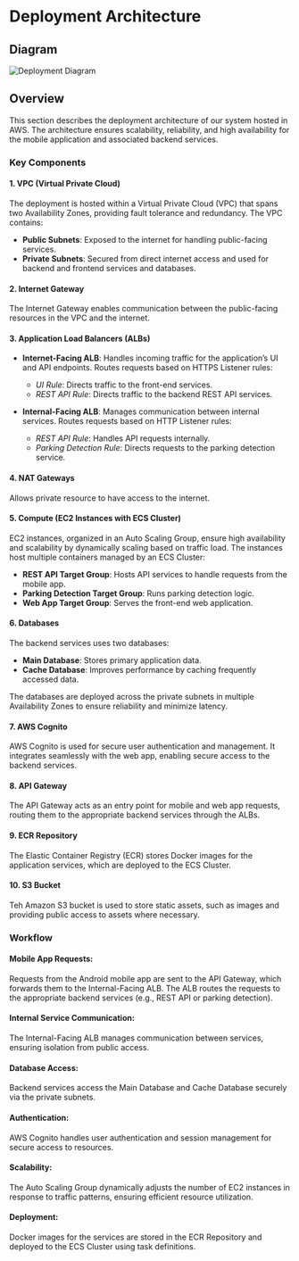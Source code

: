 # Deployment Architecture

## Diagram

![Deployment Diagram](/img/nook_deploy.png)

## Overview

This section describes the deployment architecture of our system hosted in AWS. The architecture ensures scalability, reliability, and high availability for the mobile application and associated backend services.

### Key Components

#### 1. VPC (Virtual Private Cloud)

The deployment is hosted within a Virtual Private Cloud (VPC) that spans two Availability Zones, providing fault tolerance and redundancy. The VPC contains:
- __Public Subnets__: Exposed to the internet for handling public-facing services.
- __Private Subnets__: Secured from direct internet access and used for backend and frontend services and databases.

#### 2. Internet Gateway

The Internet Gateway enables communication between the public-facing resources in the VPC and the internet.

#### 3. Application Load Balancers (ALBs)

- **Internet-Facing ALB**: Handles incoming traffic for the application’s UI and API endpoints. Routes requests based on HTTPS Listener rules:
    - *UI Rule*: Directs traffic to the front-end services.
    - *REST API Rule*: Directs traffic to the backend REST API services.

- **Internal-Facing ALB**: Manages communication between internal services. Routes requests based on HTTP Listener rules:
    - *REST API Rule*: Handles API requests internally.
    - *Parking Detection Rule*: Directs requests to the parking detection service.

#### 4. NAT Gateways

Allows private resource to have access to the internet.


#### 5. Compute (EC2 Instances with ECS Cluster)

EC2 instances, organized in an Auto Scaling Group, ensure high availability and scalability by dynamically scaling based on traffic load. The instances host multiple containers managed by an ECS Cluster:

- **REST API Target Group**: Hosts API services to handle requests from the mobile app.
- **Parking Detection Target Group**: Runs parking detection logic.
- **Web App Target Group**: Serves the front-end web application.

#### 6. Databases

The backend services uses two databases:
- **Main Database**: Stores primary application data.
- **Cache Database**: Improves performance by caching frequently accessed data.

The databases are deployed across the private subnets in multiple Availability Zones to ensure reliability and minimize latency.

#### 7. AWS Cognito

AWS Cognito is used for secure user authentication and management. It integrates seamlessly with the web app, enabling secure access to the backend services.

#### 8. API Gateway

The API Gateway acts as an entry point for mobile and web app requests, routing them to the appropriate backend services through the ALBs.

#### 9. ECR Repository

The Elastic Container Registry (ECR) stores Docker images for the application services, which are deployed to the ECS Cluster.

#### 10. S3 Bucket

Teh Amazon S3 bucket is used to store static assets, such as images and providing public access to assets where necessary.


### Workflow

#### Mobile App Requests:

Requests from the Android mobile app are sent to the API Gateway, which forwards them to the Internal-Facing ALB.
The ALB routes the requests to the appropriate backend services (e.g., REST API or parking detection).

#### Internal Service Communication:

The Internal-Facing ALB manages communication between services, ensuring isolation from public access.

#### Database Access:

Backend services access the Main Database and Cache Database securely via the private subnets.

#### Authentication:

AWS Cognito handles user authentication and session management for secure access to resources.

#### Scalability:

The Auto Scaling Group dynamically adjusts the number of EC2 instances in response to traffic patterns, ensuring efficient resource utilization.

#### Deployment:

Docker images for the services are stored in the ECR Repository and deployed to the ECS Cluster using task definitions.

